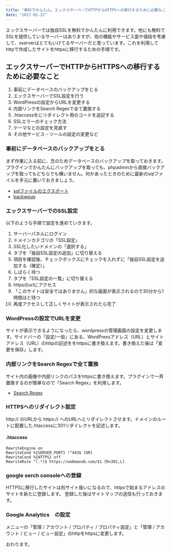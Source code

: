```yaml
---
title: "無料でかんたん。エックスサーバーでHTTPからHTTPSへの移行するために必要なこと -『front-end』"
date: "2017-01-22"
---
```


エックスサーバーでは独自SSLを無料でかんたんに利用できます。他にも無料でSSLを提供しているサーバーはありますが、他の機能やサービス面や値段を考慮して、xserverはとてもいけてるサーバーだと思っています。これを利用してhttpで作成したサイトをhttpsに移行するための手順です。

## エックスサーバーでHTTPからHTTPSへの移行するために必要なこと

1. 事前にデータベースのバックアップをとる
2. エックスサーバーでSSL設定を行う
3. WordPressの設定からURLを変更する
4. 内部リンクをSearch Regexで全て置換する
5. .htaccessをにリダイレクト用のコードを追記する
6. SSLエラーのチェック方法
7. テーマなどの設定を見直す
8. その他サービス・ツールの設定の変更など

### 事前にデータベースのバックアップをとる

まず作業に入る前に、念のためデータベースのバックアップを取っておきます。プラグインでかんたんにバックアップを取っても、phpadminから直接バックアップを取ってもどちらでも構いません。何かあったときのために最新のsqlファイルを手元に置いておきましょう。

- [sqlファイルのエクスポート](https://webmanab-html.com/tip/wordpress-move-site/)
- [backwpup](https://ja.wordpress.org/plugins/backwpup/)

### エックスサーバーでのSSL設定

以下のような手順で設定を進めていきます。

1. サーバーパネルにログイン
2. ドメインカテゴリの「SSL設定」
3. SSL化したいドメインの「選択する」
4. タブを「独自SSL設定の追加」に切り替える
5. 項目を確認後、チェックボックスにチェックを入れずに「独自SSL設定を追加する（確定）」
6. しばらく待つ
7. タブを「SSL設定の一覧」に切り替える
8. httpsのurlにアクセス
9. 「このサイトは安全ではありません」的な画面が表示されるので30分から1時間ほど待つ
10. 再度アクセスして正しくサイトが表示されたら完了

### WordPressの設定でURLを変更

サイトが表示できるようになったら、wordpressの管理画面の設定を変更します。サイドバーの「設定/一般」にある、WordPressアドレス（URL）とサイトアドレス（URL）のhttpの記述ををhttpsに書き換えます。書き換えた後は「変更を保存」します。

### 内部リンクをSearch Regexで全て置換

サイト内の画像や内部リンクのパスをhttpsに書き換えます。プラグインで一斉置換するのが簡単なので「Search Regex」を利用します。

- [Search Regex](https://ja.wordpress.org/plugins/search-regex/)

### HTTPSへのリダイレクト設定

http:// のURLから https:// へのURLへとリダイレクトさせます。ドメインのルートに配置した.htaccessに301リダイレクトを記述します。

#### .htaccess

```
RewriteEngine on
RewriteCond %{SERVER_PORT} !^443$ [OR]
RewriteCond %{HTTPS} off
RewriteRule ^(.*)$ https://webmanab.com/$1 [R=301,L]

```

### google serch consoleへの登録

HTTPSに移行したサイトは別サイト扱いになるので、httpsで始まるアドレスのサイトを新たに登録します。 登録した後はサイトマップの送信も行っておきます。

### Google Analytics　の設定

メニューの「管理 / アカウント / プロパティ / プロパティ設定」と「管理 / アカウント / ビュー / ビュー設定」のhttpをhttpsに変更します。

おわります。
